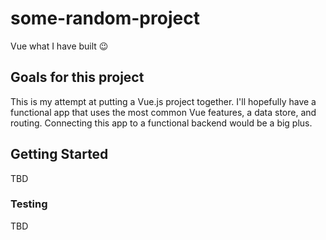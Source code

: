 # some-random-project
Vue what I have built 😉

## Goals for this project
This is my attempt at putting a Vue.js project together.  I'll hopefully have a functional app that uses the most common Vue features, a data store, and routing.  Connecting this app to a functional backend would be a big plus.

## Getting Started 
TBD

### Testing
TBD
 